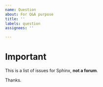 ```yaml
---
name: Question
about: For Q&A purpose
title: ''
labels: question
assignees: ''

---
```


# Important

This is a list of issues for Sphinx, **not a forum**.

Thanks.